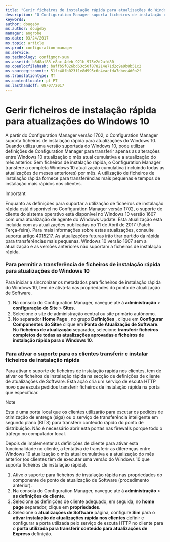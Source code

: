 ```yaml
---
title: "Gerir ficheiros de instalação rápida para atualizações do Windows 10 | Microsoft Docs"
description: "O Configuration Manager suporta ficheiros de instalação rápida para o Windows 10, que fornece transferências mais pequenas e de instalação mais rápidas nos clientes."
keywords: 
author: dougeby
ms.author: dougeby
manager: angrobe
ms.date: 03/24/2017
ms.topic: article
ms.prod: configuration-manager
ms.service: 
ms.technology: configmgr-sum
ms.assetid: b8d8af88-e8ac-4deb-921b-975e2d2afd80
ms.openlocfilehash: baffb5f026bd63c50f878214e71d2c9e9b8b51c2
ms.sourcegitcommit: 51fc48fb023f1e8d995c6c4eacfda7dbec4d0b2f
ms.translationtype: MT
ms.contentlocale: pt-PT
ms.lasthandoff: 08/07/2017
---
```

# <a name="manage-express-installation-files-for-windows-10-updates"></a>Gerir ficheiros de instalação rápida para atualizações do Windows 10
A partir do Configuration Manager versão 1702, o Configuration Manager suporta ficheiros de instalação rápida para atualizações do Windows 10. Quando utiliza uma versão suportada do Windows 10, pode utilizar definições de Configuration Manager para transferir apenas as alterações entre Windows 10 atualização o mês atual cumulativa e a atualização do mês anterior. Sem ficheiros de instalação rápida, o Configuration Manager transfere a completa Windows 10 atualização cumulativa (incluindo todas as atualizações de meses anteriores) por mês. A utilização de ficheiros de instalação rápida fornece para transferências mais pequenas e tempos de instalação mais rápidos nos clientes.

> [!IMPORTANT]
> Enquanto as definições para suportar a utilização de ficheiros de instalação rápida está disponível no Configuration Manager versão 1702, o suporte de cliente do sistema operativo está disponível no Windows 10 versão 1607 com uma atualização de agente do Windows Update. Esta atualização está incluída com as atualizações publicadas no 11 de Abril de 2017 (Patch Terça-feira). Para mais informações sobre estas atualizações, consulte [suporta artigo 4015217](http://support.microsoft.com/kb/4015217). As atualizações futuras irão tirar partido da rápida para transferências mais pequenas. Windows 10 versão 1607 sem a atualização e as versões anteriores não suportam a ficheiros de instalação rápida.


### <a name="to-enable-the-download-of-express-installation-files-for-windows-10-updates"></a>Para permitir a transferência de ficheiros de instalação rápida para atualizações do Windows 10
Para iniciar a sincronizar os metadados para ficheiros de instalação rápida do Windows 10, tem de ativá-la nas propriedades do ponto de atualização de Software.
1.  Na consola do Configuration Manager, navegue até à **administração** > **configuração do Site** > **Sites**.
2.  Selecione o site de administração central ou site primário autónomo.
3.  No separador **Home Page** , no grupo **Definições** , clique em **Configurar Componentes do Site**e clique em **Ponto de Atualização de Software**. No **ficheiros de atualização** separador, selecione **transferir ficheiros completos de todas as atualizações aprovadas e ficheiros de instalação rápida para o Windows 10**.

### <a name="to-enable-support-for-clients-to-download-and-install-express-installation-files"></a>Para ativar o suporte para os clientes transferir e instalar ficheiros de instalação rápida
Para ativar o suporte de ficheiros de instalação rápida nos clientes, tem de ativar os ficheiros de instalação rápida na secção de definições de cliente de atualizações de Software. Esta ação cria um serviço de escuta HTTP novo que escuta pedidos transferir ficheiros de instalação rápida na porta que especificar.

> [!NOTE]    
> Esta é uma porta local que os clientes utilizarão para escutar os pedidos de otimização de entrega (siga) ou o serviço de transferência inteligente em segundo plano (BITS) para transferir conteúdo rápido do ponto de distribuição. Não é necessário abrir esta portas nas firewalls porque todo o tráfego no computador local.

Depois de implementar as definições de cliente para ativar esta funcionalidade no cliente, a tentativa de transferir as diferenças entre Windows 10 atualização o mês atual cumulativa e a atualização do mês anterior (os clientes têm de executar uma versão do Windows 10 que suporta ficheiros de instalação rápida).
1.  Ative o suporte para ficheiros de instalação rápida nas propriedades do componente de ponto de atualização de Software (procedimento anterior).
2.  Na consola do Configuration Manager, navegue até à **administração** > **as definições de cliente**.
3.  Selecione as definições de cliente adequado, em seguida, no **home page** separador, clique em **propriedades**.
4.  Selecione o **atualizações de Software** página, configure **Sim** para o **ativar instalação de atualizações rápida nos clientes** definir e configurar a porta utilizada pelo serviço de escuta HTTP no cliente para o **porta utilizada para transferir conteúdo para atualizações de Express** definição.
